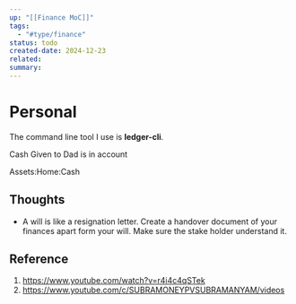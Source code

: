 ```yaml
---
up: "[[Finance MoC]]"
tags:
  - "#type/finance"
status: todo
created-date: 2024-12-23
related: 
summary:
---
```

# Personal

The command line tool I use is **ledger-cli**.

Cash Given to Dad is in account

Assets:Home:Cash


## Thoughts

- A will is like a resignation letter. Create a handover document of your finances apart form your will. Make sure the stake holder understand it.

## Reference
1. https://www.youtube.com/watch?v=r4i4c4qSTek
2. https://www.youtube.com/c/SUBRAMONEYPVSUBRAMANYAM/videos